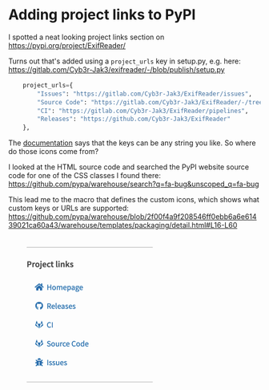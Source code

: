 # Adding project links to PyPI

I spotted a neat looking project links section on https://pypi.org/project/ExifReader/

Turns out that's added using a `project_urls` key in setup.py, e.g. here: https://gitlab.com/Cyb3r-Jak3/exifreader/-/blob/publish/setup.py

```python
    project_urls={
        "Issues": "https://gitlab.com/Cyb3r-Jak3/ExifReader/issues",
        "Source Code": "https://gitlab.com/Cyb3r-Jak3/ExifReader/-/tree/publish",
        "CI": "https://gitlab.com/Cyb3r-Jak3/ExifReader/pipelines",
        "Releases": "https://github.com/Cyb3r-Jak3/ExifReader"
    },
```
The [documentation](https://packaging.python.org/guides/distributing-packages-using-setuptools/#project-urls) says that the keys can be any string you like. So where do those icons come from?

I looked at the HTML source code and searched the PyPI website source code for one of the CSS classes I found there: https://github.com/pypa/warehouse/search?q=fa-bug&unscoped_q=fa-bug

This lead me to the macro that defines the custom icons, which shows what custom keys or URLs are supported: https://github.com/pypa/warehouse/blob/2f00f4a9f208546ff0ebb6a6e61439021ca60a43/warehouse/templates/packaging/detail.html#L16-L60

<img src="project-links.png" width="333" alt="Project links on PyPI">
